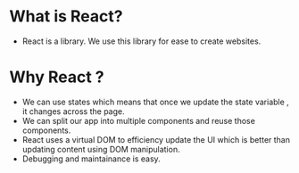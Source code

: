 # What is React?
- React is a library. We use this library for ease to create websites.
# Why React ?
- We can use states which means that once we update the state variable , it changes across the page.
- We can split our app into multiple components and reuse those components.
- React uses a virtual DOM to efficiency update the UI which is better than updating content using DOM manipulation.
- Debugging and maintainance is easy.